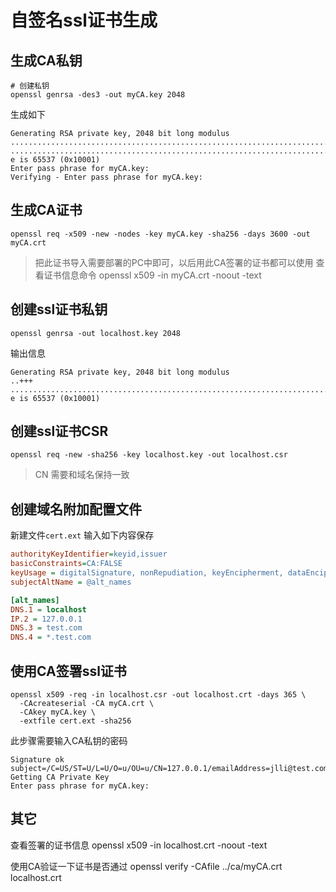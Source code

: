 # 自签名ssl证书生成

## 生成CA私钥

```shell
# 创建私钥
openssl genrsa -des3 -out myCA.key 2048
```

生成如下

```
Generating RSA private key, 2048 bit long modulus
..................................................................................+++
..................................................................................+++
e is 65537 (0x10001)
Enter pass phrase for myCA.key:
Verifying - Enter pass phrase for myCA.key:
```

## 生成CA证书

```shell
openssl req -x509 -new -nodes -key myCA.key -sha256 -days 3600 -out myCA.crt
```


> 把此证书导入需要部署的PC中即可，以后用此CA签署的证书都可以使用
> 查看证书信息命令 openssl x509 -in myCA.crt -noout -text


## 创建ssl证书私钥

```shell
openssl genrsa -out localhost.key 2048
```

输出信息

```
Generating RSA private key, 2048 bit long modulus
..+++
........................................................................................................................................................................................................................................+++
e is 65537 (0x10001)
```

## 创建ssl证书CSR

```shell
openssl req -new -sha256 -key localhost.key -out localhost.csr
```
> CN 需要和域名保持一致

## 创建域名附加配置文件

新建文件`cert.ext` 输入如下内容保存

```ini
authorityKeyIdentifier=keyid,issuer
basicConstraints=CA:FALSE
keyUsage = digitalSignature, nonRepudiation, keyEncipherment, dataEncipherment
subjectAltName = @alt_names

[alt_names]
DNS.1 = localhost
IP.2 = 127.0.0.1
DNS.3 = test.com
DNS.4 = *.test.com
```


## 使用CA签署ssl证书

```shell
openssl x509 -req -in localhost.csr -out localhost.crt -days 365 \
  -CAcreateserial -CA myCA.crt \
  -CAkey myCA.key \
  -extfile cert.ext -sha256
```

此步骤需要输入CA私钥的密码

```
Signature ok
subject=/C=US/ST=U/L=U/O=u/OU=u/CN=127.0.0.1/emailAddress=jlli@test.com
Getting CA Private Key
Enter pass phrase for myCA.key:
```

## 其它

查看签署的证书信息
openssl x509 -in localhost.crt -noout -text

使用CA验证一下证书是否通过
openssl verify -CAfile ../ca/myCA.crt localhost.crt
